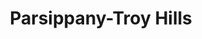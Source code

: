 ---
title: Parsippany-Troy Hills
url: /parsippany-troy-hills/
latitude: 40.876
longitude: -74.43
---